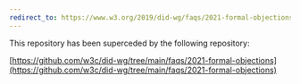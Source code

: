 ```yaml
---
redirect_to: https://www.w3.org/2019/did-wg/faqs/2021-formal-objections/
---
```


This repository has been superceded by the following repository:

[https://github.com/w3c/did-wg/tree/main/faqs/2021-formal-objections](https://github.com/w3c/did-wg/tree/main/faqs/2021-formal-objections)

